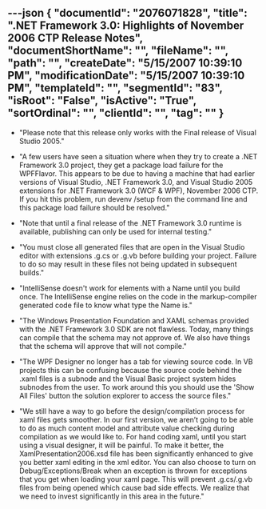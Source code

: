 ---json
{
  "documentId": "2076071828",
  "title": ".NET Framework 3.0: Highlights of November 2006 CTP Release Notes",
  "documentShortName": "",
  "fileName": "",
  "path": "",
  "createDate": "5/15/2007 10:39:10 PM",
  "modificationDate": "5/15/2007 10:39:10 PM",
  "templateId": "",
  "segmentId": "83",
  "isRoot": "False",
  "isActive": "True",
  "sortOrdinal": "",
  "clientId": "",
  "tag": ""
}
---

* &quot;Please note that this release only works with the Final release of Visual Studio 2005.&quot;

* &quot;A few users have seen a situation where when they try to create a .NET Framework 3.0 project, they get a package load failure for the WPFFlavor.  This appears to be due to having a machine that had earlier versions of Visual Studio, .NET Framework 3.0, and Visual Studio 2005 extensions for .NET Framework 3.0 (WCF & WPF), November 2006 CTP.  If you hit this problem, run devenv /setup from the command line and this package load failure should be resolved.&quot;

* &quot;Note that until a final release of the .NET Framework 3.0 runtime is available, publishing can only be used for internal testing.&quot;

* &quot;You must close all generated files that are open in the Visual Studio editor with extensions .g.cs or .g.vb before building your project.  Failure to do so may result in these files not being updated in subsequent builds.&quot;

* &quot;IntelliSense doesn't work for elements with a Name until you build once. The IntelliSense engine relies on the code in the markup-compiler generated code file to know what type the Name is.&quot;

* &quot;The Windows Presentation Foundation and XAML schemas provided with the .NET Framework 3.0 SDK are not flawless. Today, many things can compile that the schema may not approve of. We also have things that the schema will approve that will not compile.&quot;

* &quot;The WPF Designer no longer has a tab for viewing source code. In VB projects this can be confusing because the source code behind the .xaml files is a subnode and the Visual Basic project system hides subnodes from the user. To work around this you should use the 'Show All Files' button the solution explorer to access the source files.&quot;

* &quot;We still have a way to go before the design/compilation process for xaml files gets smoother. In our first version, we aren’t going to be able to do as much content model and attribute value checking during compilation as we would like to. For hand coding xaml, until you start using a visual designer, it will be painful. To make it better, the XamlPresentation2006.xsd file has been significantly enhanced to give you better xaml editing in the xml editor. You can also choose to turn on Debug/Exceptions/Break when an exception is thrown for exceptions that you get when loading your xaml page. This will prevent .g.cs/.g.vb files from being opened which cause bad side effects. We realize that we need to invest significantly in this area in the future.&quot;
